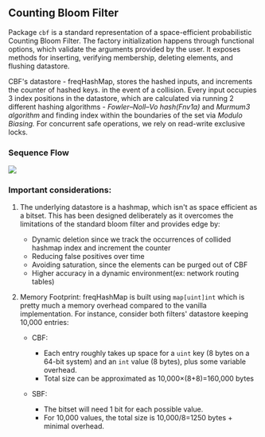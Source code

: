 ## Counting Bloom Filter

Package `cbf` is a standard representation of a space-efficient probabilistic
Counting Bloom Filter. The factory initialization happens through functional options, which validate the arguments provided by the user. It exposes methods for inserting, verifying membership, deleting elements, and flushing datastore.

CBF's datastore - freqHashMap, stores the hashed inputs, and increments the counter of hashed keys.
in the event of a collision. Every input occupies 3 index positions in the datastore, which are calculated via running 2 different hashing algorithms - <i> Fowler–Noll–Vo hash(Fnv1a)</i> and <i>Murmum3 algorithm</i> and finding index within the boundaries of the set via <i>Modulo Biasing.</i> For concurrent safe operations, we rely on read-write exclusive locks.

### Sequence Flow

[![](https://mermaid.ink/img/pako:eNqNk11vgjAUhv8KOVdzQQNUgxDjxbYsM5lZst1tLKahVZpJa0oxOuN_X21B_M64gNPzvOctB3o2kApCIYZCYUWfGJ5JnLeXQcIdfREmaaqY4M7ru8183X877fbQGfGCSmVzNt5lX3CRMT5LuAXGs046G5s8dHnmSx-fp8elzEuJGmB0BmX-3arVgEppUXAdoT3a2oe9Gze7pSDlXEweGC5MA4YGNym6RQ8_wIgTujr5Asc1xoaR1UlzFzXBPzRH7dqgcjeKt0Vxp9etPQmuEnROLKvXdsviUcznrNAn5bx9Np3YYDBIM8FSOhxW9k2VdamEFa3LDOJMTVJRckVlrJEzxfPisjCVNKd8r3aMXMmyVh847Sr0mavBaaWl4EJOZY4Z0VNi_mACKtPKBGIdEix_Ekj4VutwqcTHmqcQ7_ZzQYpylkFs3tWFckGaEdtnKWFKyLEdQjOLLiww_xSi0eg1xBtYQYzCbifwPOSFUej1u5EfurCG2O_1O5HvB0HUCz2Eeqi7deHXWPjbP51fKeM?type=png)](https://mermaid.live/edit#pako:eNqNk11vgjAUhv8KOVdzQQNUgxDjxbYsM5lZst1tLKahVZpJa0oxOuN_X21B_M64gNPzvOctB3o2kApCIYZCYUWfGJ5JnLeXQcIdfREmaaqY4M7ru8183X877fbQGfGCSmVzNt5lX3CRMT5LuAXGs046G5s8dHnmSx-fp8elzEuJGmB0BmX-3arVgEppUXAdoT3a2oe9Gze7pSDlXEweGC5MA4YGNym6RQ8_wIgTujr5Asc1xoaR1UlzFzXBPzRH7dqgcjeKt0Vxp9etPQmuEnROLKvXdsviUcznrNAn5bx9Np3YYDBIM8FSOhxW9k2VdamEFa3LDOJMTVJRckVlrJEzxfPisjCVNKd8r3aMXMmyVh847Sr0mavBaaWl4EJOZY4Z0VNi_mACKtPKBGIdEix_Ekj4VutwqcTHmqcQ7_ZzQYpylkFs3tWFckGaEdtnKWFKyLEdQjOLLiww_xSi0eg1xBtYQYzCbifwPOSFUej1u5EfurCG2O_1O5HvB0HUCz2Eeqi7deHXWPjbP51fKeM)

### Important considerations:
1. The underlying datastore is a hashmap, which isn't as space efficient as a bitset. This has been designed deliberately as it overcomes the limitations of the standard bloom filter and provides edge by:
    - Dynamic deletion since we track the occurrences of collided hashmap index and increment the counter
    - Reducing false positives over time
    - Avoiding saturation, since the elements can be purged out of CBF
    - Higher accuracy in a dynamic environment(ex: network routing tables)

2. Memory Footprint: freqHashMap is built using `map[uint]int` which is pretty much a memory overhead compared to the vanilla implementation. For instance, consider both filters' datastore keeping 10,000 entries:
    - CBF:
        - Each entry roughly takes up space for a `uint` key (8 bytes on a 64-bit system) and an `int` value (8 bytes), plus some variable overhead.
        - Total size can be approximated as 10,000×(8+8)=160,000 bytes

    - SBF:
        - The bitset will need 1 bit for each possible value.
        - For 10,000 values, the total size is 10,000/8=1250 bytes + minimal overhead.
